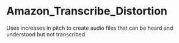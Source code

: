 # Amazon_Transcribe_Distortion
Uses increases in pitch to create audio files that can be heard and understood but not transcribed
